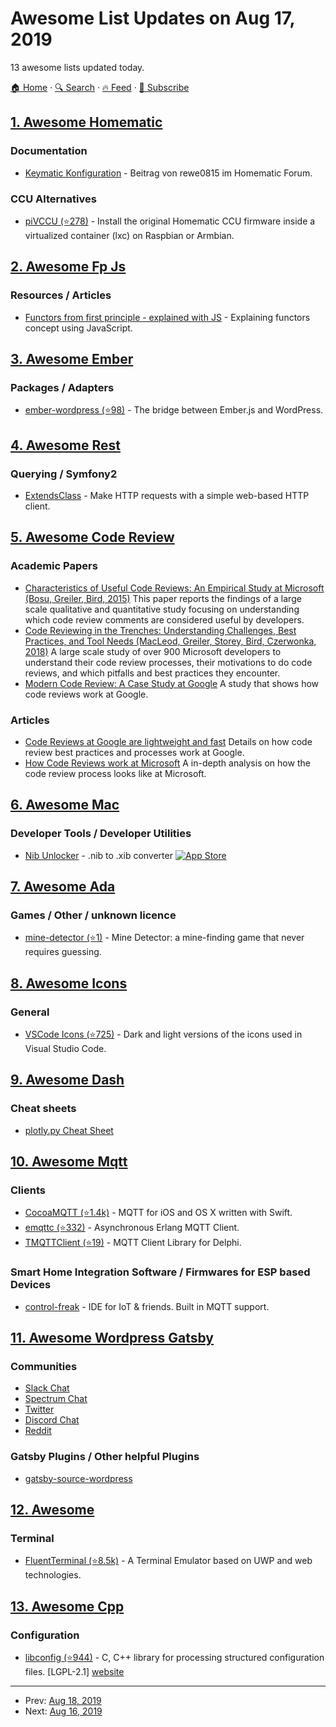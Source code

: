 # Awesome List Updates on Aug 17, 2019

13 awesome lists updated today.

[🏠 Home](/README.md) · [🔍 Search](https://test.trackawesomelist.com/search/) · [🔥 Feed](https://test.trackawesomelist.com/rss.xml) · [📮 Subscribe](https://trackawesomelist.us17.list-manage.com/subscribe?u=d2f0117aa829c83a63ec63c2f&id=36a103854c)



## [1. Awesome Homematic](/content/homematic-community/awesome-homematic/README.md)

### Documentation

*   [Keymatic Konfiguration](https://homematic-forum.de/forum/viewtopic.php?f=31\&t=19196) - Beitrag von rewe0815 im Homematic Forum.

### CCU Alternatives

*   [piVCCU (⭐278)](https://github.com/alexreinert/piVCCU) - Install the original Homematic CCU firmware inside a virtualized container (lxc) on Raspbian or Armbian.

## [2. Awesome Fp Js](/content/stoeffel/awesome-fp-js/README.md)

### Resources / Articles

*   [Functors from first principle - explained with JS](https://dev.to/snird/functors-from-first-principle-37lh) - Explaining functors concept using JavaScript.

## [3. Awesome Ember](/content/ember-community-russia/awesome-ember/README.md)

### Packages / Adapters

*   [ember-wordpress (⭐98)](https://github.com/oskarrough/ember-wordpress) - The bridge between Ember.js and WordPress.

## [4. Awesome Rest](/content/marmelab/awesome-rest/README.md)

### Querying / Symfony2

*   [ExtendsClass](https://extendsclass.com/rest-client-online.html) - Make HTTP requests with a simple web-based HTTP client.

## [5. Awesome Code Review](/content/joho/awesome-code-review/README.md)

### Academic Papers

*   [Characteristics of Useful Code Reviews: An Empirical Study at Microsoft (Bosu, Greiler, Bird, 2015)](https://www.michaelagreiler.com/wp-content/uploads/2019/02/Characteristics-Of-Useful-Comments.pdf) This paper reports the findings of a large scale qualitative and quantitative study focusing on understanding which code review comments are considered useful by developers.
*   [Code Reviewing in the Trenches: Understanding Challenges, Best Practices, and Tool Needs (MacLeod, Greiler, Storey, Bird, Czerwonka, 2018)](https://www.michaelagreiler.com/wp-content/uploads/2019/03/Code-Reviewing-in-the-Trenches-Understanding-Challenges-Best-Practices-and-Tool-Needs.pdf) A large scale study of over 900 Microsoft developers to understand their code review processes, their motivations to do code reviews, and which pitfalls and best practices they encounter.
*   [Modern Code Review: A Case Study at Google](https://sback.it/publications/icse2018seip.pdf) A study that shows how code reviews work at Google.

### Articles

*   [Code Reviews at Google are lightweight and fast](https://www.michaelagreiler.com/code-reviews-at-google/) Details on how code review best practices and processes work at Google.
*   [How Code Reviews work at Microsoft](https://www.michaelagreiler.com/code-reviews-at-microsoft-how-to-code-review-at-a-large-software-company/) A in-depth analysis on how the code review process looks like at Microsoft.

## [6. Awesome Mac](/content/jaywcjlove/awesome-mac/README.md)

### Developer Tools / Developer Utilities

*   [Nib Unlocker](https://apps.apple.com/by/app/nib-unlocker/id1475697086) - .nib to .xib converter [![App Store](https://jaywcjlove.github.io/sb/ico/min-app-store.svg "App Store Software")](https://apps.apple.com/by/app/nib-unlocker/id1475697086?mt=12)

## [7. Awesome Ada](/content/ohenley/awesome-ada/README.md)

### Games / Other / unknown licence

*   [mine-detector (⭐1)](https://github.com/jrcarter/Mine_Detector) - Mine Detector: a mine-finding game that never requires guessing.

## [8. Awesome Icons](/content/notlmn/awesome-icons/README.md)

### General

*   [VSCode Icons (⭐725)](https://github.com/microsoft/vscode-icons#readme) - Dark and light versions of the icons used in Visual Studio Code.

## [9. Awesome Dash](/content/ucg8j/awesome-dash/README.md)

### Cheat sheets

*   [plotly.py Cheat Sheet](https://images.plot.ly/plotly-documentation/images/python_cheat_sheet.pdf)

## [10. Awesome Mqtt](/content/hobbyquaker/awesome-mqtt/README.md)

### Clients

*   [CocoaMQTT (⭐1.4k)](https://github.com/emqx/CocoaMQTT) - MQTT for iOS and OS X written with Swift.
*   [emqttc (⭐332)](https://github.com/emqx/emqtt) - Asynchronous Erlang MQTT Client.
*   [TMQTTClient (⭐19)](https://github.com/jamiei/Delphi-TMQTT2) - MQTT Client Library for Delphi.

### Smart Home Integration Software / Firmwares for ESP based Devices

*   [control-freak](https://github.com/catx23/control-freak) - IDE for IoT & friends. Built in MQTT support.

## [11. Awesome Wordpress Gatsby](/content/henrikwirth/awesome-wordpress-gatsby/README.md)

### Communities

*   [Slack Chat](https://wpgql-slack.herokuapp.com/)
*   [Spectrum Chat](https://spectrum.chat/wpgraphql)
*   [Twitter](https://twitter.com/wpgraphql)
*   [Discord Chat](https://gatsby.dev/discord)
*   [Reddit](https://www.reddit.com/r/gatsbyjs/)

### Gatsby Plugins / Other helpful Plugins

*   [gatsby-source-wordpress](https://www.gatsbyjs.org/packages/gatsby-source-wordpress)

## [12. Awesome](/content/Awesome-Windows/Awesome/README.md)

### Terminal

*   [FluentTerminal (⭐8.5k)](https://github.com/felixse/FluentTerminal) - A Terminal Emulator based on UWP and web technologies.

## [13. Awesome Cpp](/content/fffaraz/awesome-cpp/README.md)

### Configuration

*   [libconfig (⭐944)](https://github.com/hyperrealm/libconfig) - C, C++ library for processing structured configuration files. \[LGPL-2.1] [website](https://hyperrealm.github.io/libconfig/)

---

- Prev: [Aug 18, 2019](/content/2019/08/18/README.md)
- Next: [Aug 16, 2019](/content/2019/08/16/README.md)
